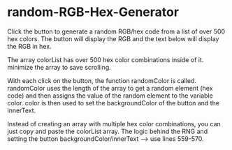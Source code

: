 # random-RGB-Hex-Generator
Click the button to generate a random RGB/hex code from a list of over 500 hex colors.
The button will display the RGB and the text below will display the RGB in hex.

The array colorList has over 500 hex color combinations inside of it. minimize the array to save scrolling.

With each click on the button, the function randomColor is called.
randomColor uses the length of the array to get a random element (hex code) and then assigns the value of the random element to the variable color.
color is then used to set the backgroundColor of the button and the innerText.

Instead of creating an array with multiple hex color combinations, you can just copy and paste the colorList array.
The logic behind the RNG and setting the button backgroundColor/innerText --> use lines 559-570.
